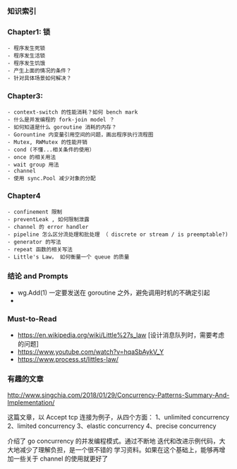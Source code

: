 ### 知识索引

### Chapter1: 锁
    - 程序发生死锁
    - 程序发生活锁
    - 程序发生饥饿
    - 产生上面的情况的条件？
    - 针对具体场景如何解决？

### Chapter3: 
    - context-switch 的性能消耗？如何 bench mark
    - 什么是并发编程的 fork-join model ？
    - 如何知道是什么 goroutine 消耗的内存？
    - Gorountine 内变量引用空间的问题，画出程序执行流程图
    - Mutex, RWMutex 的性能开销
    - cond (不懂...相关条件的使用）
    - once 的相关用法
    - wait group 用法
    - channel 
    - 使用 sync.Pool 减少对象的分配
    
### Chapter4 
    - confinement 限制
    - preventLeak , 如何限制泄露
    - channel 的 error handler 
    - pipeline 怎么区分流处理和批处理 （ discrete or stream / is preemptable?)
    - generator 的写法
    - repeat 函数的相关写法 
    - Little's Law， 如何衡量一个 queue 的质量


### 结论 and Prompts 
 - 	wg.Add(1) 一定要发送在 goroutine 之外，避免调用时机的不确定引起
 - 

### Must-to-Read 
- https://en.wikipedia.org/wiki/Little%27s_law  [设计消息队列时，需要考虑的问题]
- https://www.youtube.com/watch?v=hqaSbAykV_Y
- https://www.process.st/littles-law/


### 有趣的文章
http://www.singchia.com/2018/01/29/Concurrency-Patterns-Summary-And-Implementation/

这篇文章，以 Accept tcp 连接为例子，从四个方面：
1、unlimited concurrency
2、limited concurrency
3、elastic concurrency
4、precise concurrency

介绍了 go concurrency 的并发编程模式。通过不断地
迭代和改进示例代码，大大地减少了理解负担，是一个很不错的
学习资料。如果在这个基础上，能够再增加一些关于 channel 的使用就更好了